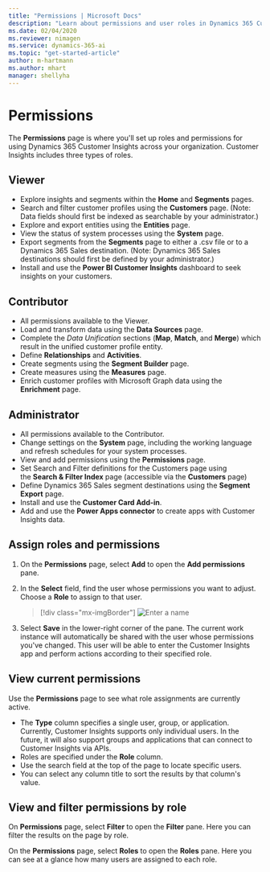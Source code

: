 ```yaml
---
title: "Permissions | Microsoft Docs"
description: "Learn about permissions and user roles in Dynamics 365 Customer Insights."
ms.date: 02/04/2020
ms.reviewer: nimagen
ms.service: dynamics-365-ai
ms.topic: "get-started-article"
author: m-hartmann
ms.author: mhart
manager: shellyha
---
```


# Permissions

The **Permissions** page is where you'll set up roles and permissions for using Dynamics 365 Customer Insights across your organization. Customer Insights includes three types of roles.

## Viewer

- Explore insights and segments within the **Home** and **Segments** pages.
- Search and filter customer profiles using the **Customers** page. (Note: Data fields should first be indexed as searchable by your administrator.)
- Explore and export entities using the **Entities** page.
- View the status of system processes  using the **System** page.
- Export segments from the **Segments** page to either a .csv file or to a Dynamics 365 Sales destination. (Note: Dynamics 365 Sales destinations should first be defined by your administrator.)
- Install and use the **Power BI Customer Insights** dashboard to seek insights on your customers.

## Contributor

- All permissions available to the Viewer.
- Load and transform data using the **Data Sources** page.
- Complete the *Data Unification* sections (**Map**, **Match**, and **Merge**) which result in the unified customer profile entity.
- Define **Relationships** and **Activities**.
- Create segments using the **Segment Builder** page.
- Create measures using the **Measures** page.
- Enrich customer profiles with Microsoft Graph data using the **Enrichment** page.

## Administrator

- All permissions available to the Contributor.
- Change settings on the **System** page, including the working language and refresh schedules for your system processes.
- View and add permissions using the **Permissions** page.
- Set Search and Filter definitions for the Customers page using the **Search & Filter Index** page (accessible via the **Customers** page)
- Define Dynamics 365 Sales segment destinations using the **Segment Export** page.
- Install and use the **Customer Card Add-in**.
- Add and use the **Power Apps connector** to create apps with Customer Insights data.

## Assign roles and permissions

1. On the **Permissions** page, select **Add** to open the **Add permissions** pane.

2. In the **Select** field, find the user whose permissions you want to adjust. Choose a **Role** to assign to that user.

   > [!div class="mx-imgBorder"]
   > ![Enter a name](media/permissions-roles.png "Enter a name")

3. Select **Save** in the lower-right corner of the pane. The current work instance will automatically be shared with the user whose permissions you've changed. This user will be able to enter the Customer Insights app and perform actions according to their specified role.

## View current permissions

Use the **Permissions** page to see what role assignments are currently active.

- The **Type** column specifies a single user, group, or application. Currently, Customer Insights supports only individual users. In the future, it will also support groups and applications that can connect to Customer Insights via APIs.
- Roles are specified under the **Role** column.
- Use the search field at the top of the page to locate specific users.
- You can select any column title to sort the results by that column's value.

## View and filter permissions by role

On **Permissions** page, select **Filter** to open the **Filter** pane. Here you can filter the results on the page by role.

On the **Permissions** page, select **Roles** to open the **Roles** pane. Here you can see at a glance how many users are assigned to each role.
